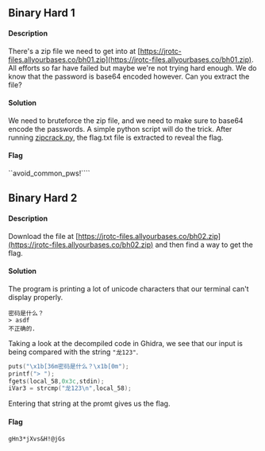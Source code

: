 ## Binary Hard 1
#### Description
There's a zip file we need to get into at [https://jrotc-files.allyourbases.co/bh01.zip](https://jrotc-files.allyourbases.co/bh01.zip). All efforts so far have failed but maybe we're not trying hard enough. We do know that the password is base64 encoded however. Can you extract the file?
#### Solution
We need to bruteforce the zip file, and we need to make sure to base64 encode the passwords. A simple python script will do the trick. After running [zipcrack.py](https://github.com/Samwise74/Writeups/blob/master/2020-SANSJROTCctf-misc/binary/hard/zipcrack.py), the flag.txt file is extracted to reveal the flag.
#### Flag
``avoid_common_pws!````
## Binary Hard 2
#### Description
Download the file at [https://jrotc-files.allyourbases.co/bh02.zip](https://jrotc-files.allyourbases.co/bh02.zip) and then find a way to get the flag.
#### Solution
The program is printing a lot of unicode characters that our terminal can't display properly.
```
密码是什么？
> asdf
不正确的.
```
Taking a look at the decompiled code in Ghidra, we see that our input is being compared with the string `"龙123"`.
```c
puts("\x1b[36m密码是什么？\x1b[0m");
printf("> ");
fgets(local_58,0x3c,stdin);
iVar3 = strcmp("龙123\n",local_58);
```
Entering that string at the promt gives us the flag.
#### Flag
`gHn3*jXvs&H!@jGs`
